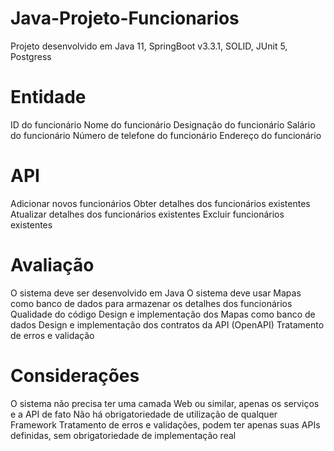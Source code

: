 # Java-Projeto-Funcionarios
Projeto desenvolvido em Java 11, SpringBoot v3.3.1, SOLID, JUnit 5, Postgress

# Entidade
ID do funcionário
Nome do funcionário
Designação do funcionário
Salário do funcionário
Número de telefone do funcionário
Endereço do funcionário

# API
Adicionar novos funcionários
Obter detalhes dos funcionários existentes
Atualizar detalhes dos funcionários existentes
Excluir funcionários existentes

# Avaliação
O sistema deve ser desenvolvido em Java
O sistema deve usar Mapas como banco de dados para armazenar os detalhes
dos funcionários
Qualidade do código
Design e implementação dos Mapas como banco de dados
Design e implementação dos contratos da API (OpenAPI)
Tratamento de erros e validação

# Considerações
O sistema não precisa ter uma camada Web ou similar, apenas os serviços e a
API de fato
Não há obrigatoriedade de utilização de qualquer Framework
Tratamento de erros e validações, podem ter apenas suas APIs definidas, sem
obrigatoriedade de implementação real
